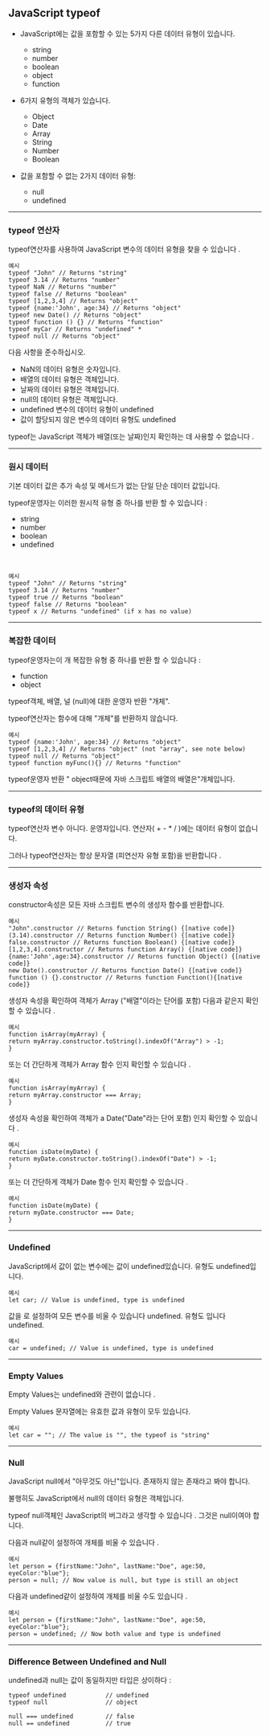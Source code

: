 ## JavaScript typeof

- JavaScript에는 값을 포함할 수 있는 5가지 다른 데이터 유형이 있습니다.

  - string
  - number
  - boolean
  - object
  - function

- 6가지 유형의 객체가 있습니다.

  - Object
  - Date
  - Array
  - String
  - Number
  - Boolean

- 값을 포함할 수 없는 2가지 데이터 유형:

  - null
  - undefined

---

### typeof 연산자

typeof연산자를 사용하여 JavaScript 변수의 데이터 유형을 찾을 수 있습니다 .

    예시
    typeof "John" // Returns "string"
    typeof 3.14 // Returns "number"
    typeof NaN // Returns "number"
    typeof false // Returns "boolean"
    typeof [1,2,3,4] // Returns "object"
    typeof {name:'John', age:34} // Returns "object"
    typeof new Date() // Returns "object"
    typeof function () {} // Returns "function"
    typeof myCar // Returns "undefined" *
    typeof null // Returns "object"

다음 사항을 준수하십시오.

- NaN의 데이터 유형은 숫자입니다.
- 배열의 데이터 유형은 객체입니다.
- 날짜의 데이터 유형은 객체입니다.
- null의 데이터 유형은 객체입니다.
- undefined 변수의 데이터 유형이 undefined
- 값이 할당되지 않은 변수의 데이터 유형도 undefined

typeof는 JavaScript 객체가 배열(또는 날짜)인지 확인하는 데 사용할 수 없습니다 .

---

### 원시 데이터

기본 데이터 값은 추가 속성 및 메서드가 없는 단일 단순 데이터 값입니다.

typeof운영자는 이러한 원시적 유형 중 하나를 반환 할 수 있습니다 :

- string
- number
- boolean
- undefined

<br />

    예시
    typeof "John" // Returns "string"
    typeof 3.14 // Returns "number"
    typeof true // Returns "boolean"
    typeof false // Returns "boolean"
    typeof x // Returns "undefined" (if x has no value)

---

### 복잡한 데이터

typeof운영자는이 개 복잡한 유형 중 하나를 반환 할 수 있습니다 :

- function
- object

typeof객체, 배열, 널 (null)에 대한 운영자 반환 "개체".

typeof연산자는 함수에 대해 "개체"를 반환하지 않습니다.

    예시
    typeof {name:'John', age:34} // Returns "object"
    typeof [1,2,3,4] // Returns "object" (not "array", see note below)
    typeof null // Returns "object"
    typeof function myFunc(){} // Returns "function"

typeof운영자 반환 " object때문에 자바 스크립트 배열의 배열은"개체입니다.

---

### typeof의 데이터 유형

typeof연산자 변수 아니다. 운영자입니다. 연산자( + - \* / )에는 데이터 유형이 없습니다.

그러나 typeof연산자는 항상 문자열 (피연산자 유형 포함)을 반환합니다 .

---

### 생성자 속성

constructor속성은 모든 자바 스크립트 변수의 생성자 함수를 반환합니다.

    예시
    "John".constructor // Returns function String() {[native code]}
    (3.14).constructor // Returns function Number() {[native code]}
    false.constructor // Returns function Boolean() {[native code]}
    [1,2,3,4].constructor // Returns function Array() {[native code]}
    {name:'John',age:34}.constructor // Returns function Object() {[native code]}
    new Date().constructor // Returns function Date() {[native code]}
    function () {}.constructor // Returns function Function(){[native code]}

생성자 속성을 확인하여 객체가 Array ("배열"이라는 단어를 포함) 다음과 같은지 확인할 수 있습니다 .

    예시
    function isArray(myArray) {
    return myArray.constructor.toString().indexOf("Array") > -1;
    }

또는 더 간단하게 객체가 Array 함수 인지 확인할 수 있습니다 .

    예시
    function isArray(myArray) {
    return myArray.constructor === Array;
    }

생성자 속성을 확인하여 객체가 a Date("Date"라는 단어 포함) 인지 확인할 수 있습니다 .

    예시
    function isDate(myDate) {
    return myDate.constructor.toString().indexOf("Date") > -1;
    }

또는 더 간단하게 객체가 Date 함수 인지 확인할 수 있습니다 .

    예시
    function isDate(myDate) {
    return myDate.constructor === Date;
    }

---

### Undefined

JavaScript에서 값이 없는 변수에는 값이 undefined있습니다. 유형도 undefined입니다.

    예시
    let car; // Value is undefined, type is undefined

값을 로 설정하여 모든 변수를 비울 수 있습니다 undefined. 유형도 입니다 undefined.

    예시
    car = undefined; // Value is undefined, type is undefined

---

### Empty Values

Empty Values는 undefined와 관련이 없습니다 .

Empty Values 문자열에는 유효한 값과 유형이 모두 있습니다.

    예시
    let car = ""; // The value is "", the typeof is "string"

---

### Null

JavaScript null에서 "아무것도 아닌"입니다. 존재하지 않는 존재라고 봐야 합니다.

불행히도 JavaScript에서 null의 데이터 유형은 객체입니다.

typeof null객체인 JavaScript의 버그라고 생각할 수 있습니다 . 그것은 null이여야 합니다.

다음과 null같이 설정하여 개체를 비울 수 있습니다 .

    예시
    let person = {firstName:"John", lastName:"Doe", age:50, eyeColor:"blue"};
    person = null; // Now value is null, but type is still an object

다음과 undefined같이 설정하여 개체를 비울 수도 있습니다 .

    예시
    let person = {firstName:"John", lastName:"Doe", age:50, eyeColor:"blue"};
    person = undefined; // Now both value and type is undefined

---

### Difference Between Undefined and Null

undefined과 null는 값이 동일하지만 타입은 상이하다 :

    typeof undefined           // undefined
    typeof null                // object

    null === undefined         // false
    null == undefined          // true
